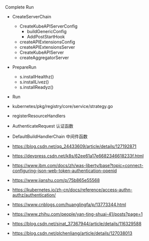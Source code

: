 Complete
Run
- CreateServerChain
  - CreateKubeAPIServerConfig
    - buildGenericConfig
    - AddPostStartHook
  - createAPIExtensionsConfig
  - createAPIExtensionsServer
  - CreateKubeAPIServer
  - createAggregatorServer
- PrepareRun
  - s.installHealthz() 
  - s.installLivez()
  - s.installReadyz()
- Run



- kubernetes/pkg/registry/core/service/strategy.go



- registerResourceHandlers
- AuthenticateRequest 认证函数
- DefaultBuildHandlerChain 中间件函数
- https://blog.csdn.net/qq_24433609/article/details/127192871
- https://devpress.csdn.net/k8s/62ee61a17e6682346618233f.html
- https://www.ibm.com/docs/zh/was-liberty/base?topic=connect-configuring-json-web-token-authentication-openid
- https://www.jianshu.com/p/75b865e55568
- https://kubernetes.io/zh-cn/docs/reference/access-authn-authz/authentication/
- https://www.cnblogs.com/huanglingfa/p/13773344.html
- https://www.zhihu.com/people/yan-ting-shuai-41/posts?page=1
- https://blog.csdn.net/sinat_37367944/article/details/116329588
- https://blog.csdn.net/plchenliang/article/details/127038013

